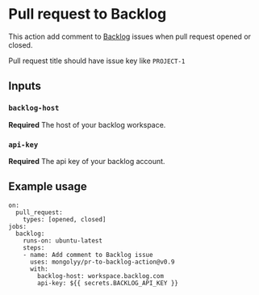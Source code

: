 # Pull request to Backlog 

This action add comment to [Backlog](https://backlog.com) issues when pull request opened or closed.

Pull request title should have issue key like `PROJECT-1`

## Inputs

### `backlog-host`

**Required** The host of your backlog workspace.

### `api-key`

**Required** The api key of your backlog account.

## Example usage

```
on:
  pull_request:
    types: [opened, closed]
jobs:
  backlog:
    runs-on: ubuntu-latest
    steps:
    - name: Add comment to Backlog issue
      uses: mongolyy/pr-to-backlog-action@v0.9
      with:
        backlog-host: workspace.backlog.com
        api-key: ${{ secrets.BACKLOG_API_KEY }}
```

